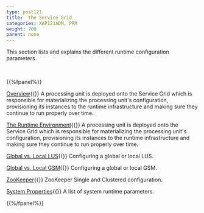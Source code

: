 ```yaml
---
type: post121
title:  The Service Grid
categories: XAP121ADM, PRM
weight: 700
parent: none
---
```


This section lists and explains the different runtime configuration parameters.

<br>

{{%fpanel%}}

[Overview](./service-grid.html){{<wbr>}}
A processing unit is deployed onto the Service Grid which is responsible for materializing the processing unit's configuration, provisioning its instances to the runtime infrastructure and making sure they continue to run properly over time.

[The Runtime Environment](./the-runtime-environment.html){{<wbr>}}
A processing unit is deployed onto the Service Grid which is responsible for materializing the processing unit's configuration, provisioning its instances to the runtime infrastructure and making sure they continue to run properly over time.

[Global vs. Local LUS](./lus-configuration.html){{<wbr>}}
Configuring a global or local LUS.

[Global vs. Local GSM](./gsm-configuration.html){{<wbr>}}
Configuring a global or local GSM.

[ZooKeeper](./zookeeper.html){{<wbr>}}
ZooKeeper   Single and Clustered configuration.

[System Properties](./system-properties.html){{<wbr>}}
A list of system runtime parameters.

{{%/fpanel%}}




